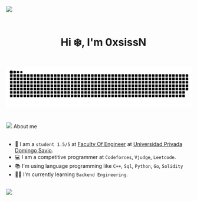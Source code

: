 <!--horizontal divider(gradiant)-->
<img src="https://user-images.githubusercontent.com/73097560/115834477-dbab4500-a447-11eb-908a-139a6edaec5c.gif">

<!--h1 without bottom border-->
<div id="user-content-toc" style="margin-top: 20px; margin-bottom: 20px;">
  <ul align="center">
    <summary><h1 style="display: inline-block">Hi ❄️, I'm 0xsissN</h1></summary>
  </ul>
</div>

<!--- snake -->
<div align="center" style="margin-top: 20px; margin-bottom: 20px;">
  <img  src="https://github.com/1999AZZAR/1999AZZAR/blob/main/resources/img/grid-snake.svg"
       alt="snake" /></a>
</div>

<div>
  <br>
<!--- About image --->
  <picture><img src = "https://github.com/7oSkaaa/7oSkaaa/blob/main/Images/about_me.gif?raw=true" width = 50px></picture> About me<br><br>

<!--- History --->
  - :school: I am a `student 1.5/5` at [Faculty Of Engineer](https://www.upds.edu.bo/facultad/ingenieria/) at [Universidad Privada Domingo Savio](https://www.upds.edu.bo/).
  - :computer: I am a competitive programmer at `Codeforces`, `Vjudge`, `Leetcode`.
  - :books: I'm using language programming like `C++`, `Sql`, `Python`, `Go`, `Solidity`
  - :student: I’m currently learning `Backend Engineering`.
  <br>  
</div>

<!--horizontal divider(gradiant)-->
<img src="https://user-images.githubusercontent.com/73097560/115834477-dbab4500-a447-11eb-908a-139a6edaec5c.gif">
